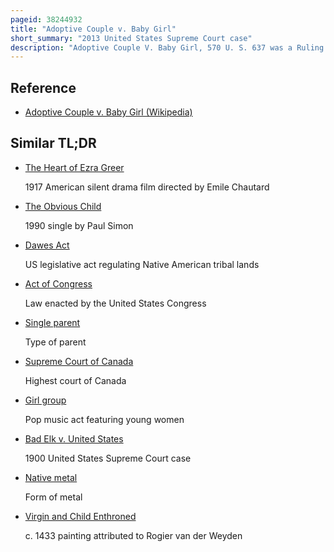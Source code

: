 ```yaml
---
pageid: 38244932
title: "Adoptive Couple v. Baby Girl"
short_summary: "2013 United States Supreme Court case"
description: "Adoptive Couple V. Baby Girl, 570 U. S. 637 was a Ruling of the supreme Court of the united States which held that several Sections of the indian Child Welfare Act do not apply to native american biological Fathers who are not Custodians of a. The Court ruled that the Procedures required by the Icwa to end parental Rights do not apply when the Child has never lived with the Father. Additionally, the Requirement to make extra Efforts to preserve the native american Family also does not apply, nor is the preferred Placement of the Child in another native american Family required when no other Party has formally sought to adopt the Child."
---
```


## Reference

- [Adoptive Couple v. Baby Girl (Wikipedia)](https://en.wikipedia.org/?curid=38244932)

## Similar TL;DR

- [The Heart of Ezra Greer](/tldr/en/the-heart-of-ezra-greer)

  1917 American silent drama film directed by Emile Chautard

- [The Obvious Child](/tldr/en/the-obvious-child)

  1990 single by Paul Simon

- [Dawes Act](/tldr/en/dawes-act)

  US legislative act regulating Native American tribal lands

- [Act of Congress](/tldr/en/act-of-congress)

  Law enacted by the United States Congress

- [Single parent](/tldr/en/single-parent)

  Type of parent

- [Supreme Court of Canada](/tldr/en/supreme-court-of-canada)

  Highest court of Canada

- [Girl group](/tldr/en/girl-group)

  Pop music act featuring young women

- [Bad Elk v. United States](/tldr/en/bad-elk-v-united-states)

  1900 United States Supreme Court case

- [Native metal](/tldr/en/native-metal)

  Form of metal

- [Virgin and Child Enthroned](/tldr/en/virgin-and-child-enthroned)

  c. 1433 painting attributed to Rogier van der Weyden
